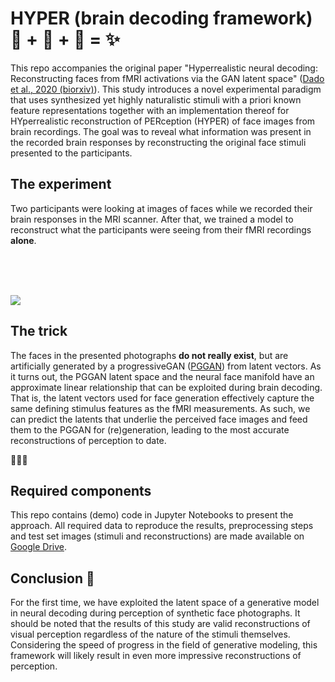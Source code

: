 # HYPER (brain decoding framework) 🧠 + 🤖 + 📖 = ✨ 

This repo accompanies the original paper "Hyperrealistic neural decoding: Reconstructing faces from fMRI activations via the GAN latent space" ([Dado et al., 2020 (biorxiv)](https://www.biorxiv.org/content/10.1101/2020.07.01.168849v3)). This study introduces a novel experimental paradigm that uses synthesized yet highly naturalistic stimuli with a priori known feature representations together with an implementation thereof for HYperrealistic reconstruction of PERception (HYPER) of face images from brain recordings. The goal was to reveal what information was present in the recorded brain responses by reconstructing the original face stimuli presented to the participants.

## The experiment

Two participants were looking at images of faces while we recorded their brain responses in the MRI scanner. After that, we trained a model to reconstruct what the participants were seeing from their fMRI recordings **alone**.

<br/>
<br/>
<br/>

![](https://github.com/Neural-Coding/HYPER/blob/master/images/small.png)

## The trick

The faces in the presented photographs **do not really exist**, but are artificially generated by a progressiveGAN ([PGGAN](https://github.com/tkarras/progressive_growing_of_gans)) from latent vectors. As it turns out, the PGGAN latent space and the neural face manifold have an approximate linear relationship that can be exploited during brain decoding. That is, the latent vectors used for face generation effectively capture the same defining stimulus features as the fMRI measurements. As such, we can predict the latents that underlie the perceived face images and feed them to the PGGAN for (re)generation, leading to the most accurate reconstructions of perception to date.

🤖🤖🤖



## Required components

This repo contains (demo) code in Jupyter Notebooks to present the approach. All required data to reproduce the results, preprocessing steps and test set images (stimuli and reconstructions) are made available on [Google Drive](https://drive.google.com/drive/u/1/folders/1NEblHtlRFvUyD5CA2sqSVfcGlfJBqw_T).


## Conclusion 🚀

For the first time, we have exploited the latent space of a generative model in neural decoding during perception of synthetic face photographs. It should be noted that the results of this study are valid reconstructions of visual perception regardless of the nature of the stimuli themselves. Considering the speed of progress in the field of generative modeling, this framework will likely result in even more impressive reconstructions of perception. 
